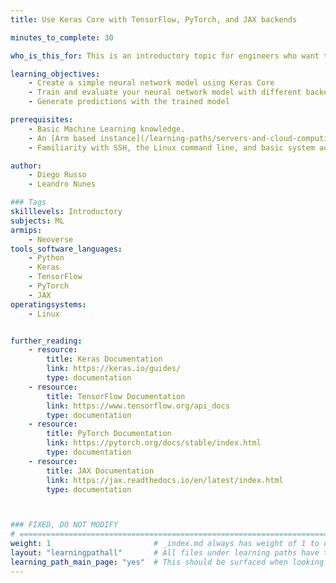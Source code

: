 ```yaml
---
title: Use Keras Core with TensorFlow, PyTorch, and JAX backends

minutes_to_complete: 30

who_is_this_for: This is an introductory topic for engineers who want to create a neural network model on Arm machines.

learning_objectives: 
    - Create a simple neural network model using Keras Core
    - Train and evaluate your neural network model with different backends
    - Generate predictions with the trained model

prerequisites:
    - Basic Machine Learning knowledge.
    - An [Arm based instance](/learning-paths/servers-and-cloud-computing/csp/) from a cloud service provider, an on-premises Arm server, or a Linux virtual machine on your Arm device. 
    - Familiarity with SSH, the Linux command line, and basic system administration tasks.

author: 
    - Diego Russo
    - Leandro Nunes

### Tags
skilllevels: Introductory
subjects: ML
armips:
    - Neoverse
tools_software_languages:
    - Python
    - Keras
    - TensorFlow
    - PyTorch
    - JAX
operatingsystems:
    - Linux


further_reading:
    - resource:
        title: Keras Documentation
        link: https://keras.io/guides/
        type: documentation
    - resource:
        title: TensorFlow Documentation
        link: https://www.tensorflow.org/api_docs
        type: documentation
    - resource:
        title: PyTorch Documentation
        link: https://pytorch.org/docs/stable/index.html
        type: documentation
    - resource:
        title: JAX Documentation
        link: https://jax.readthedocs.io/en/latest/index.html
        type: documentation



### FIXED, DO NOT MODIFY
# ================================================================================
weight: 1                       # _index.md always has weight of 1 to order correctly
layout: "learningpathall"       # All files under learning paths have this same wrapper
learning_path_main_page: "yes"  # This should be surfaced when looking for related content. Only set for _index.md of learning path content.
---
```

